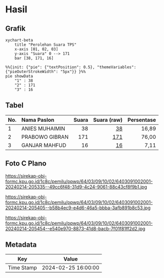 # Hasil

## Grafik

```mermaid
xychart-beta
    title "Perolehan Suara TPS"
    x-axis [01, 02, 03]
    y-axis "Suara" 0 --> 171
    bar [38, 171, 16]
```

```mermaid
%%{init: {"pie": {"textPosition": 0.5}, "themeVariables": {"pieOuterStrokeWidth": "5px"}} }%%
pie showData
    "1" : 38
    "2" : 171
    "3" : 16
```

## Tabel

| No. | Nama Paslon    | Suara | Suara (raw) | Persentase |
|:--- |:-------------- | -----:| -----------:| ----------:|
| 1   | ANIES MUHAIMIN | 38    | [38][p-1]   | 16,89      |
| 2   | PRABOWO GIBRAN | 171   | [171][p-2]  | 76,00      |
| 3   | GANJAR MAHFUD  | 16    | [16][p-3]   | 7,11       |


[p-1]: https://github.com/gigit-pemilu/pemilu-2024-64-kalimantan-timur/blob/main/pilpres/hitung-suara/sub/64-kalimantan-timur/sub/03-berau/sub/09-teluk-bayur/sub/1002-teluk-bayur/sub/001-tps/sub/paslon-1.txt
[p-2]: https://github.com/gigit-pemilu/pemilu-2024-64-kalimantan-timur/blob/main/pilpres/hitung-suara/sub/64-kalimantan-timur/sub/03-berau/sub/09-teluk-bayur/sub/1002-teluk-bayur/sub/001-tps/sub/paslon-2.txt
[p-3]: https://github.com/gigit-pemilu/pemilu-2024-64-kalimantan-timur/blob/main/pilpres/hitung-suara/sub/64-kalimantan-timur/sub/03-berau/sub/09-teluk-bayur/sub/1002-teluk-bayur/sub/001-tps/sub/paslon-3.txt

## Foto C Plano

https://sirekap-obj-formc.kpu.go.id/1c8c/pemilu/ppwp/64/03/09/10/02/6403091002001-20240214-205335--49cc6f48-31d9-4c24-9061-88c43cf8f9b1.jpg

https://sirekap-obj-formc.kpu.go.id/1c8c/pemilu/ppwp/64/03/09/10/02/6403091002001-20240214-205405--b58b4ec9-e4d6-46a5-bbba-3afb891b8c53.jpg

https://sirekap-obj-formc.kpu.go.id/1c8c/pemilu/ppwp/64/03/09/10/02/6403091002001-20240214-205454--e540e970-8873-41d8-bacb-7f01f81ff2d2.jpg


## Metadata

| Key        | Value               |
| ---------- | ------------------- |
| Time Stamp | 2024-02-25 16:00:00 |



